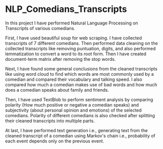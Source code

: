# NLP_Comedians_Transcripts

In this project I have performed Natural Language Processing on Transcripts of various comedians.

First, I have used beautiful soup for web scraping. I have collected transcripts of 7 different comedians. Then performed data cleaning on the collected transcripts like removing puntuation, digits, and also performed lemmatization to convert a word to its root form. Then I have created document-term matrix after removing the stop words.

Next, I have found some general conclusions from the cleaned transcripts like using word cloud to find which words are most commonly used by a comedian and compared their vocabulary and talking speed. I also compared how much a comedian makes use of bad words and how much does a comedian speaks about family and friends.

Then, I have used TextBlob to perform sentiment analysis by comparing polarity (How much positive or negative a comedian speaks) and subjectivity (about personal opinion and emotions) of the selected comedians. Polarity of different comedians is also checked after splitting their cleaned transcripts into multiple parts.

At last, I have performed text generation i.e., generating text from the cleaned transcript of a comedian using Markov's chain i.e., probability of each event depends only on the previous event.
